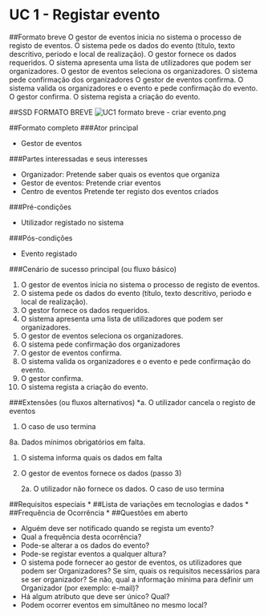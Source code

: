# UC 1 - Registar evento

##Formato breve
O gestor de eventos inicia no sistema o processo de registo de eventos.
O sistema pede os dados do evento (título, texto descritivo, periodo e local de realização).
O gestor fornece os dados requeridos.
O sistema apresenta uma lista de utilizadores que podem ser organizadores.
O gestor de eventos seleciona os organizadores.
O sistema pede confirmação dos organizadores
O gestor de eventos confirma. 
O sistema valida os organizadores e o evento e pede confirmação do evento.
O gestor confirma.
O sistema regista a criação do evento.

##SSD FORMATO BREVE
![UC1 formato breve - criar evento.png](https://bitbucket.org/repo/goXzaB/images/2163320165-UC1%20formato%20breve%20-%20criar%20evento.png)


##Formato completo
###Ator principal
* Gestor de eventos
    

###Partes interessadas e seus interesses
* Organizador: Pretende saber quais os eventos que organiza
* Gestor de eventos: Pretende criar eventos
* Centro de eventos Pretende ter registo dos eventos criados

###Pré-condições
* Utilizador registado no sistema 

###Pós-condições
* Evento registado
    

###Cenário de sucesso principal (ou fluxo básico)
1. O gestor de eventos inicia no sistema o processo de registo de eventos.
2. O sistema pede os dados do evento (título, texto descritivo, periodo e local de realização).
3. O gestor fornece os dados requeridos.
4. O sistema apresenta uma lista de utilizadores que podem ser organizadores.
5. O gestor de eventos seleciona os organizadores.
6. O sistema pede confirmação dos organizadores
7. O gestor de eventos confirma. 
8. O sistema valida os organizadores e o evento e pede confirmação do evento.
9. O gestor confirma.
10. O sistema regista a criação do evento.
    

###Extensões (ou fluxos alternativos)
*a. O utilizador cancela o registo de eventos

1. O caso de uso termina 

8a. Dados mínimos obrigatórios em falta.

1. O sistema informa quais os dados em falta

2. O gestor de eventos fornece os dados (passo 3)

	2a. O utilizador não fornece os dados. O caso de uso termina




##Requisitos especiais
*
##Lista de variações em tecnologias e dados
*
##Frequência de Ocorrência
*
##Questões em aberto
* Alguém deve ser notificado quando se regista um evento? 
* Qual a frequência desta ocorrência?
* Pode-se alterar a os dados do evento?
* Pode-se registar eventos a qualquer altura?
* O sistema pode fornecer ao gestor de eventos, os utilizadores que podem ser Organizadores? Se sim, quais os requisitos necessários para se ser organizador? Se não, qual a informação mínima para definir um Organizador (por exemplo: e-mail)?
* Há algum atributo que deve ser único? Qual?
* Podem ocorrer eventos em simultâneo no mesmo local?